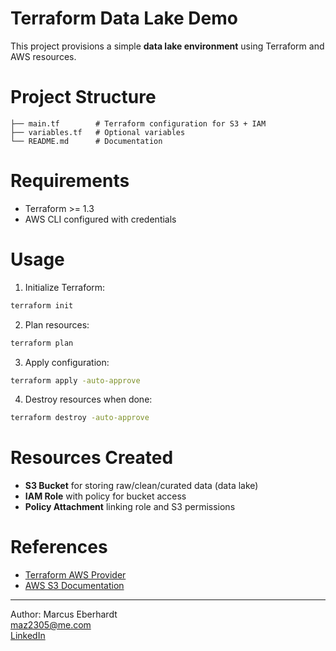 # Terraform Data Lake Demo

This project provisions a simple **data lake environment** using Terraform and AWS resources.

# Project Structure
```
├── main.tf        # Terraform configuration for S3 + IAM
├── variables.tf   # Optional variables
└── README.md      # Documentation
```

# Requirements
- Terraform >= 1.3
- AWS CLI configured with credentials

# Usage

1. Initialize Terraform:
```bash
terraform init
```

2. Plan resources:
```bash
terraform plan
```

3. Apply configuration:
```bash
terraform apply -auto-approve
```

4. Destroy resources when done:
```bash
terraform destroy -auto-approve
```

# Resources Created
- **S3 Bucket** for storing raw/clean/curated data (data lake)
- **IAM Role** with policy for bucket access
- **Policy Attachment** linking role and S3 permissions

# References
- [Terraform AWS Provider](https://registry.terraform.io/providers/hashicorp/aws/latest/docs)
- [AWS S3 Documentation](https://docs.aws.amazon.com/s3/index.html)

---
Author: Marcus Eberhardt  
maz2305@me.com  
[LinkedIn](https://linkedin.com/in/marcus-eberhardt-1401886)
